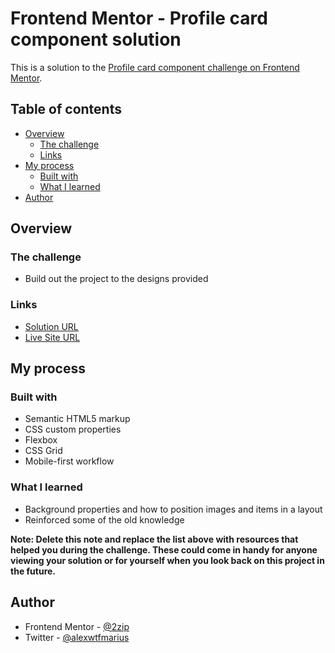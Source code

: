 # Frontend Mentor - Profile card component solution

This is a solution to the [Profile card component challenge on Frontend Mentor](https://www.frontendmentor.io/challenges/profile-card-component-cfArpWshJ).

## Table of contents

- [Overview](#overview)
  - [The challenge](#the-challenge)
  - [Links](#links)
- [My process](#my-process)
  - [Built with](#built-with)
  - [What I learned](#what-i-learned)
- [Author](#author)


## Overview

### The challenge

- Build out the project to the designs provided


### Links

- [Solution URL](https://your-solution-url.com)
- [Live Site URL](https://2zip.github.io/profile-card-component-main/)

## My process


### Built with

- Semantic HTML5 markup
- CSS custom properties
- Flexbox
- CSS Grid
- Mobile-first workflow


### What I learned

- Background properties and how to position images and items in a layout
- Reinforced some of the old knowledge


**Note: Delete this note and replace the list above with resources that helped you during the challenge. These could come in handy for anyone viewing your solution or for yourself when you look back on this project in the future.**

## Author

- Frontend Mentor - [@2zip](https://www.frontendmentor.io/profile/2zip)
- Twitter - [@alexwtfmarius](https://www.twitter.com/alexwtfmarius)



